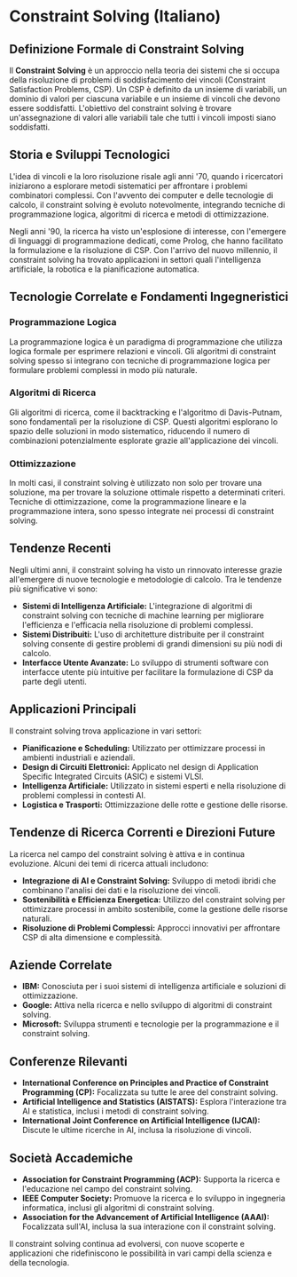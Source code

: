 # Constraint Solving (Italiano)

## Definizione Formale di Constraint Solving

Il **Constraint Solving** è un approccio nella teoria dei sistemi che si occupa della risoluzione di problemi di soddisfacimento dei vincoli (Constraint Satisfaction Problems, CSP). Un CSP è definito da un insieme di variabili, un dominio di valori per ciascuna variabile e un insieme di vincoli che devono essere soddisfatti. L'obiettivo del constraint solving è trovare un'assegnazione di valori alle variabili tale che tutti i vincoli imposti siano soddisfatti.

## Storia e Sviluppi Tecnologici

L'idea di vincoli e la loro risoluzione risale agli anni '70, quando i ricercatori iniziarono a esplorare metodi sistematici per affrontare i problemi combinatori complessi. Con l'avvento dei computer e delle tecnologie di calcolo, il constraint solving è evoluto notevolmente, integrando tecniche di programmazione logica, algoritmi di ricerca e metodi di ottimizzazione.

Negli anni '90, la ricerca ha visto un'esplosione di interesse, con l'emergere di linguaggi di programmazione dedicati, come Prolog, che hanno facilitato la formulazione e la risoluzione di CSP. Con l'arrivo del nuovo millennio, il constraint solving ha trovato applicazioni in settori quali l'intelligenza artificiale, la robotica e la pianificazione automatica.

## Tecnologie Correlate e Fondamenti Ingegneristici

### Programmazione Logica

La programmazione logica è un paradigma di programmazione che utilizza logica formale per esprimere relazioni e vincoli. Gli algoritmi di constraint solving spesso si integrano con tecniche di programmazione logica per formulare problemi complessi in modo più naturale.

### Algoritmi di Ricerca

Gli algoritmi di ricerca, come il backtracking e l'algoritmo di Davis-Putnam, sono fondamentali per la risoluzione di CSP. Questi algoritmi esplorano lo spazio delle soluzioni in modo sistematico, riducendo il numero di combinazioni potenzialmente esplorate grazie all'applicazione dei vincoli.

### Ottimizzazione

In molti casi, il constraint solving è utilizzato non solo per trovare una soluzione, ma per trovare la soluzione ottimale rispetto a determinati criteri. Tecniche di ottimizzazione, come la programmazione lineare e la programmazione intera, sono spesso integrate nei processi di constraint solving.

## Tendenze Recenti

Negli ultimi anni, il constraint solving ha visto un rinnovato interesse grazie all'emergere di nuove tecnologie e metodologie di calcolo. Tra le tendenze più significative vi sono:

- **Sistemi di Intelligenza Artificiale:** L'integrazione di algoritmi di constraint solving con tecniche di machine learning per migliorare l'efficienza e l'efficacia nella risoluzione di problemi complessi.
- **Sistemi Distribuiti:** L'uso di architetture distribuite per il constraint solving consente di gestire problemi di grandi dimensioni su più nodi di calcolo.
- **Interfacce Utente Avanzate:** Lo sviluppo di strumenti software con interfacce utente più intuitive per facilitare la formulazione di CSP da parte degli utenti.

## Applicazioni Principali

Il constraint solving trova applicazione in vari settori:

- **Pianificazione e Scheduling:** Utilizzato per ottimizzare processi in ambienti industriali e aziendali.
- **Design di Circuiti Elettronici:** Applicato nel design di Application Specific Integrated Circuits (ASIC) e sistemi VLSI.
- **Intelligenza Artificiale:** Utilizzato in sistemi esperti e nella risoluzione di problemi complessi in contesti AI.
- **Logistica e Trasporti:** Ottimizzazione delle rotte e gestione delle risorse.

## Tendenze di Ricerca Correnti e Direzioni Future

La ricerca nel campo del constraint solving è attiva e in continua evoluzione. Alcuni dei temi di ricerca attuali includono:

- **Integrazione di AI e Constraint Solving:** Sviluppo di metodi ibridi che combinano l'analisi dei dati e la risoluzione dei vincoli.
- **Sostenibilità e Efficienza Energetica:** Utilizzo del constraint solving per ottimizzare processi in ambito sostenibile, come la gestione delle risorse naturali.
- **Risoluzione di Problemi Complessi:** Approcci innovativi per affrontare CSP di alta dimensione e complessità.

## Aziende Correlate

- **IBM:** Conosciuta per i suoi sistemi di intelligenza artificiale e soluzioni di ottimizzazione.
- **Google:** Attiva nella ricerca e nello sviluppo di algoritmi di constraint solving.
- **Microsoft:** Sviluppa strumenti e tecnologie per la programmazione e il constraint solving.

## Conferenze Rilevanti

- **International Conference on Principles and Practice of Constraint Programming (CP):** Focalizzata su tutte le aree del constraint solving.
- **Artificial Intelligence and Statistics (AISTATS):** Esplora l'interazione tra AI e statistica, inclusi i metodi di constraint solving.
- **International Joint Conference on Artificial Intelligence (IJCAI):** Discute le ultime ricerche in AI, inclusa la risoluzione di vincoli.

## Società Accademiche

- **Association for Constraint Programming (ACP):** Supporta la ricerca e l'educazione nel campo del constraint solving.
- **IEEE Computer Society:** Promuove la ricerca e lo sviluppo in ingegneria informatica, inclusi gli algoritmi di constraint solving.
- **Association for the Advancement of Artificial Intelligence (AAAI):** Focalizzata sull'AI, inclusa la sua interazione con il constraint solving.

Il constraint solving continua ad evolversi, con nuove scoperte e applicazioni che ridefiniscono le possibilità in vari campi della scienza e della tecnologia.